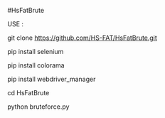 #HsFatBrute

USE :

git clone https://github.com/HS-FAT/HsFatBrute.git

pip install selenium

pip install colorama

pip install webdriver_manager

cd HsFatBrute

python bruteforce.py

